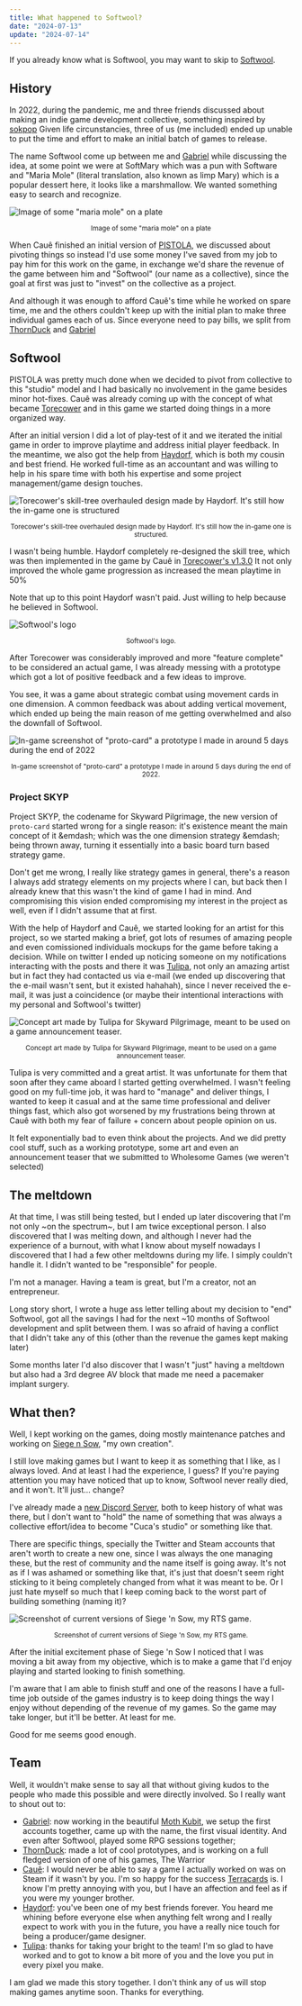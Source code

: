 ```yaml
---
title: What happened to Softwool?
date: "2024-07-13"
update: "2024-07-14"
---
```


If you already know what is Softwool, you may want to skip to [Softwool](#softwool).

## History
In 2022, during the pandemic, me and three friends discussed about making an indie game development collective, something inspired by [sokpop](https://sokpop.co)
Given life circunstancies, three of us (me included) ended up unable to put the time and effort to make an initial batch of games to release.

The name Softwool come up between me and [Gabriel](https://x.com/gabvinis) while discussing the idea, at some point we were at SoftMary which was a pun with Software and "Maria Mole" (literal translation, also known as limp Mary) which is a popular dessert here, it looks like a marshmallow. We wanted something easy to search and recognize.

![Image of some "maria mole" on a plate](https://github.com/user-attachments/assets/fc069a47-e16d-4a4f-a538-2849fd987745)
<center><sub>Image of some "maria mole" on a plate</sub></center>


When Cauê finished an initial version of [PISTOLA](https://store.steampowered.com/app/1956400/PISTOLA/), we discussed about pivoting things so instead I'd use some money I've saved from my job to pay him for this work on the game, in exchange we'd share the revenue of the game between him and "Softwool" (our name as a collective), since the goal at first was just to "invest" on the collective as a project.

And although it was enough to afford Cauê's time while he worked on spare time, me and the others couldn't keep up with the initial plan to make three individual games each of us. Since everyone need to pay bills, we split from [ThornDuck](https://x.com/Murilo3031) and [Gabriel](https://x.com/gabvinis)

## Softwool
PISTOLA was pretty much done when we decided to pivot from collective to this "studio" model and I had basically no involvement in the game besides minor hot-fixes. Cauê was already coming up with the concept of what became [Torecower](https://store.steampowered.com/app/2210670/Torecower/) and in this game we started doing things in a more organized way.

After an initial version I did a lot of play-test of it and we iterated the initial game in order to improve playtime and address initial player feedback. In the meantime, we also got the help from [Haydorf](https://x.com/cuelhoga), which is both my cousin and best friend. He worked full-time as an accountant and was willing to help in his spare time with both his expertise and some project management/game design touches.

![Torecower's skill-tree overhauled design made by Haydorf. It's still how the in-game one is structured](https://github.com/user-attachments/assets/fa2a630c-de91-4715-87a9-2e4d30246d0c)
<center><sub>Torecower's skill-tree overhauled design made by Haydorf. It's still how the in-game one is structured.</sub></center>

I wasn't being humble. Haydorf completely re-designed the skill tree, which was then implemented in the game by Cauê in [Torecower's v1.3.0](https://store.steampowered.com/news/app/2210670/view/3637256961026773845)
It not only improved the whole game progression as increased the mean playtime in 50%

Note that up to this point Haydorf wasn't paid. Just willing to help because he believed in Softwool.

![Softwool's logo](https://github.com/user-attachments/assets/878ea360-2b6e-47a4-9028-427af07b4547)
<center><sub>Softwool's logo.</sub></center>

After Torecower was considerably improved and more "feature complete" to be considered an actual game, I was already messing with a prototype which got a lot of positive feedback and a few ideas to improve.

You see, it was a game about strategic combat using movement cards in one dimension. A common feedback was about adding vertical movement, which ended up being the main reason of me getting overwhelmed and also the downfall of Softwool.

![In-game screenshot of "proto-card" a prototype I made in around 5 days during the end of 2022](https://github.com/user-attachments/assets/95b1f531-e622-44a7-810c-4f0a0bcc43cb)
<center><sub>In-game screenshot of "proto-card" a prototype I made in around 5 days during the end of 2022.</sub></center>

### Project SKYP
Project SKYP, the codename for Skyward Pilgrimage, the new version of `proto-card` started wrong for a single reason: it's existence meant the main concept of it &emdash; which was the one dimension strategy &emdash; being thrown away, turning it essentially into a basic board turn based strategy game.

Don't get me wrong, I really like strategy games in general, there's a reason I always add strategy elements on my projects where I can, but back then I already knew that this wasn't the kind of game I had in mind. And compromising this vision ended compromising my interest in the project as well, even if I didn't assume that at first.

With the help of Haydorf and Cauê, we started looking for an artist for this project, so we started making a brief, got lots of resumes of amazing people and even comissioned individuals mockups for the game before taking a decision. While on twitter I ended up noticing someone on my notifications interacting with the posts and there it was [Tulipa](https://x.com/Tulipa_Dev), not only an amazing artist but in fact they had contacted us via e-mail (we ended up discovering that the e-mail wasn't sent, but it existed hahahah), since I never received the e-mail, it was just a coincidence (or maybe their intentional interactions with my personal and Softwool's twitter)

![Concept art made by Tulipa for Skyward Pilgrimage, meant to be used on a game announcement teaser.](https://github.com/user-attachments/assets/e02fd805-bb96-4b6c-9bdb-182c69fd42cb)
<center><sub>Concept art made by Tulipa for Skyward Pilgrimage, meant to be used on a game announcement teaser.</sub></center>

Tulipa is very committed and a great artist. It was unfortunate for them that soon after they came aboard I started getting overwhelmed. I wasn't feeling good on my full-time job, it was hard to "manage" and deliver things, I wanted to keep it casual and at the same time professional and deliver things fast, which also got worsened by my frustrations being thrown at Cauê with both my fear of failure + concern about people opinion on us.

It felt exponentially bad to even think about the projects. And we did pretty cool stuff, such as a working prototype, some art and even an announcement teaser that we submitted to Wholesome Games (we weren't selected)

## The meltdown
At that time, I was still being tested, but I ended up later discovering that I'm not only ~on the spectrum~, but I am twice exceptional person. I also discovered that I was melting down, and although I never had the experience of a burnout, with what I know about myself nowadays I discovered that I had a few other meltdowns during my life. I simply couldn't handle it. I didn't wanted to be "responsible" for people.

I'm not a manager. Having a team is great, but I'm a creator, not an entrepreneur.

Long story short, I wrote a huge ass letter telling about my decision to "end" Softwool, got all the savings I had for the next ~10 months of Softwool development and split between them. I was so afraid of having a conflict that I didn't take any of this (other than the revenue the games kept making later)

Some months later I'd also discover that I wasn't "just" having a meltdown but also had a 3rd degree AV block that made me need a pacemaker implant surgery.

## What then?
Well, I kept working on the games, doing mostly maintenance patches and working on [Siege n Sow](https://store.steampowered.com/app/2773700/Siege_n_Sow/), "my own creation".

I still love making games but I want to keep it as something that I like, as I always loved. And at least I had the experience, I guess? If you're paying attention you may have noticed that up to know, Softwool never really died, and it won't. It'll just... change?

I've already made a [new Discord Server](https://discord.com/invite/CbXrxCmUv3), both to keep history of what was there, but I don't want to "hold" the name of something that was always a collective effort/idea to become "Cuca's studio" or something like that.

There are specific things, specially the Twitter and Steam accounts that aren't worth to create a new one, since I was always the one managing these, but the rest of community and the name itself is going away. It's not as if I was ashamed or something like that, it's just that doesn't seem right sticking to it being completely changed from what it was meant to be. Or I just hate myself so much that I keep coming back to the worst part of building something (naming it)?

![Screenshot of current versions of Siege 'n Sow, my RTS game.](https://github.com/user-attachments/assets/07186a22-3a87-463f-8a40-23903e1e5d5f)
<center><sub>Screenshot of current versions of Siege 'n Sow, my RTS game.</sub></center>

After the initial excitement phase of Siege 'n Sow I noticed that I was moving a bit away from my objective, which is to make a game that I'd enjoy playing and started looking to finish something.

I'm aware that I am able to finish stuff and one of the reasons I have a full-time job outside of the games industry is to keep doing things the way I enjoy without depending of the revenue of my games. So the game may take longer, but it'll be better. At least for me.

Good for me seems good enough.
## Team
Well, it wouldn't make sense to say all that without giving kudos to the people who made this possible and were directly involved. So I really want to shout out to:

- [Gabriel](https://x.com/gabvinis): now working in the beautiful [Moth Kubit](https://store.steampowered.com/app/2257830/Moth_Kubit/), we setup the first accounts together, came up with the name, the first visual identity. And even after Softwool, played some RPG sessions together;
- [ThornDuck](https://x.com/Murilo3031): made a lot of cool prototypes, and is working on a full fledged version of one of his games, The Warrior
- [Cauê](https://store.steampowered.com/app/2464880/Terracards/): I would never be able to say a game I actually worked on was on Steam if it wasn't by you. I'm so happy for the success [Terracards](https://store.steampowered.com/app/2464880/Terracards/) is. I know I'm pretty annoying with you, but I have an affection and feel as if you were my younger brother.
- [Haydorf](https://x.com/cuelhoga): you've been one of my best friends forever. You heard me whining before everyone else when anything felt wrong and I really expect to work with you in the future, you have a really nice touch for being a producer/game designer.
- [Tulipa](https://x.com/Tulipa_Dev): thanks for taking your bright to the team! I'm so glad to have worked and to got to know a bit more of you and the love you put in every pixel you make.

I am glad we made this story together. I don't think any of us will stop making games anytime soon. Thanks for everything.
